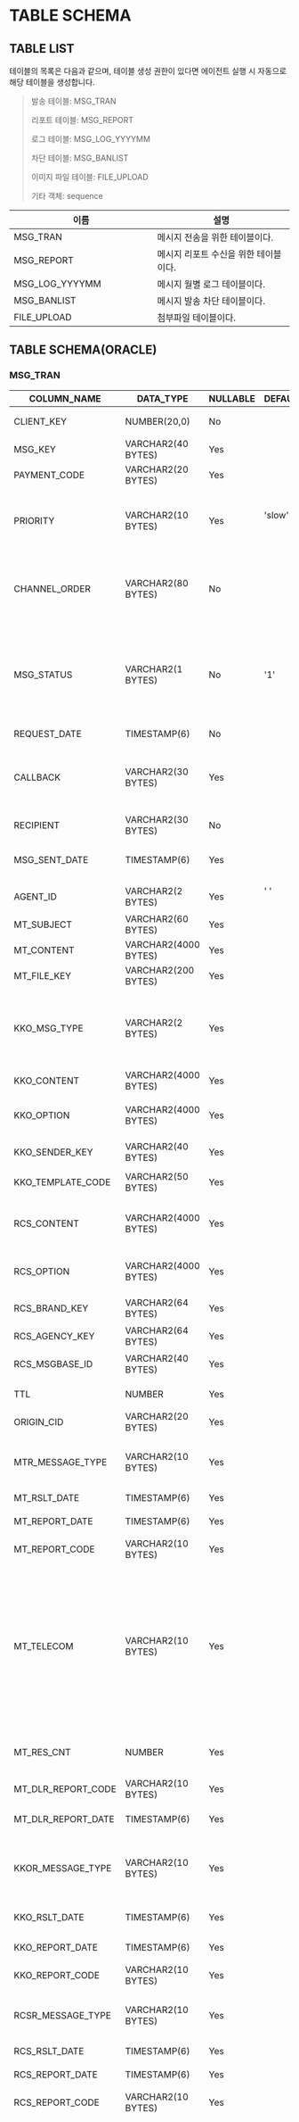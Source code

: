 # TABLE SCHEMA

## TABLE LIST

테이블의 목록은 다음과 같으며, 테이블 생성 권한이 있다면 에이전트 실행 시 자동으로 해당 테이블을 생성합니다.

> 발송 테이블: MSG\_TRAN
>
> 리포트 테이블: MSG\_REPORT
>
> 로그 테이블: MSG\_LOG\_YYYYMM
>
> 차단 테이블: MSG\_BANLIST
>
> 이미지 파일 테이블: FILE\_UPLOAD
>
> 기타 객체: sequence

<table><thead><tr><th width="242">이름</th><th>설명</th></tr></thead><tbody><tr><td>MSG_TRAN</td><td>메시지 전송을 위한 테이블이다.</td></tr><tr><td>MSG_REPORT</td><td>메시지 리포트 수신을 위한 테이블이다.</td></tr><tr><td>MSG_LOG_YYYYMM</td><td>메시지 월별 로그 테이블이다.</td></tr><tr><td>MSG_BANLIST</td><td>메시지 발송 차단 테이블이다.</td></tr><tr><td>FILE_UPLOAD</td><td>첨부파일 테이블이다.</td></tr></tbody></table>

## TABLE SCHEMA(ORACLE)

### MSG\_TRAN

<table data-full-width="true"><thead><tr><th width="232.633423180593">COLUMN_NAME</th><th width="228">DATA_TYPE</th><th width="120">NULLABLE</th><th width="109">DEFAULT</th><th>COMMENTS</th></tr></thead><tbody><tr><td>CLIENT_KEY</td><td>NUMBER(20,0)</td><td>No</td><td></td><td>클라이언트 메시지 고유 번호</td></tr><tr><td>MSG_KEY</td><td>VARCHAR2(40 BYTES)</td><td>Yes</td><td></td><td>메시지 키</td></tr><tr><td>PAYMENT_CODE</td><td>VARCHAR2(20 BYTES)</td><td>Yes</td><td></td><td>정산용 부서코드</td></tr><tr><td>PRIORITY</td><td>VARCHAR2(10 BYTES)</td><td>Yes</td><td>'slow'<br><br></td><td><p>전송 우선 순위</p><p>(veryfast > fast > slow)</p></td></tr><tr><td>CHANNEL_ORDER</td><td>VARCHAR2(80 BYTES)</td><td>No</td><td></td><td><p>전송 채널 순서(fallback 포함)</p><p>(예:alimtalk,rcs,sms)</p></td></tr><tr><td>MSG_STATUS</td><td>VARCHAR2(1 BYTES)</td><td>No</td><td>'1'</td><td><p>메시지 상태</p><p>1:발송대기</p><p>2:발송완료</p><p>3:완료</p></td></tr><tr><td>REQUEST_DATE</td><td>TIMESTAMP(6)</td><td>No</td><td></td><td>전송 요청 시간</td></tr><tr><td>CALLBACK</td><td>VARCHAR2(30 BYTES)</td><td>Yes</td><td></td><td><p>발신번호</p><p>(문자나 RCS 발송 시 필수)</p></td></tr><tr><td>RECIPIENT</td><td>VARCHAR2(30 BYTES)</td><td>No</td><td></td><td>수신번호 (국제표준)</td></tr><tr><td>MSG_SENT_DATE</td><td>TIMESTAMP(6)</td><td>Yes</td><td></td><td>발송 요청 시간(Agent가 G/W 로 발송한 시간)</td></tr><tr><td>AGENT_ID</td><td>VARCHAR2(2 BYTES)</td><td>Yes</td><td>' '<br><br></td><td>AGENT 이중화시 사용되는 ID</td></tr><tr><td>MT_SUBJECT</td><td>VARCHAR2(60 BYTES)</td><td>Yes</td><td></td><td>문자 제목 입력정보</td></tr><tr><td>MT_CONTENT</td><td>VARCHAR2(4000 BYTES)</td><td>Yes</td><td></td><td>문자 내용 입력정보</td></tr><tr><td>MT_FILE_KEY</td><td>VARCHAR2(200 BYTES)</td><td>Yes</td><td></td><td>문자 파일키 입력정보</td></tr><tr><td>KKO_MSG_TYPE</td><td>VARCHAR2(2 BYTES)</td><td>Yes</td><td></td><td><p>카카오 메시지 타입</p><p>알림톡-AT,AI</p><p>친구톡-FT,FI,FW</p></td></tr><tr><td>KKO_CONTENT</td><td>VARCHAR2(4000 BYTES)</td><td>Yes</td><td></td><td>카카오 내용 입력정보</td></tr><tr><td>KKO_OPTION</td><td>VARCHAR2(4000 BYTES)</td><td>Yes</td><td></td><td>카카오 옵션 입력정보(json형태) - 강조문구, 버튼 등</td></tr><tr><td>KKO_SENDER_KEY</td><td>VARCHAR2(40 BYTES)</td><td>Yes</td><td></td><td>카카오 알림톡 발신 프로필 키</td></tr><tr><td>KKO_TEMPLATE_CODE</td><td>VARCHAR2(50 BYTES)</td><td>Yes</td><td></td><td>카카오 알림톡 메시지 유형 템플릿 코드</td></tr><tr><td>RCS_CONTENT</td><td>VARCHAR2(4000 BYTES)</td><td>Yes</td><td></td><td>RCS 내용 입력정보(json형태) - Standalone, Carousel, Template</td></tr><tr><td>RCS_OPTION</td><td>VARCHAR2(4000 BYTES)</td><td>Yes</td><td></td><td>RCS 옵션 입력정보(json형태) - header, footer 등</td></tr><tr><td>RCS_BRAND_KEY</td><td>VARCHAR2(64 BYTES)</td><td>Yes</td><td></td><td>생성한 브랜드마다 부여되는 Key</td></tr><tr><td>RCS_AGENCY_KEY</td><td>VARCHAR2(64 BYTES)</td><td>Yes</td><td></td><td>대행사 key</td></tr><tr><td>RCS_MSGBASE_ID</td><td>VARCHAR2(40 BYTES)</td><td>Yes</td><td></td><td>RCS 메시지베이스 ID(템플릿코드)</td></tr><tr><td>TTL</td><td>NUMBER</td><td>Yes</td><td></td><td>전송 유효 시간(단위, 초)</td></tr><tr><td>ORIGIN_CID</td><td>VARCHAR2(20 BYTES)</td><td>Yes</td><td></td><td>발신자 식별코드</td></tr><tr><td>MTR_MESSAGE_TYPE</td><td>VARCHAR2(10 BYTES)</td><td>Yes</td><td></td><td><p>MT 상세 메시지 타입</p><p>(sm/lm/mm/im)</p></td></tr><tr><td>MT_RSLT_DATE</td><td>TIMESTAMP(6)</td><td>Yes</td><td></td><td>MT 단말기 도착 시간</td></tr><tr><td>MT_REPORT_DATE</td><td>TIMESTAMP(6)</td><td>Yes</td><td></td><td>MT 인포뱅크로부터 결과 수신한 시간</td></tr><tr><td>MT_REPORT_CODE</td><td>VARCHAR2(10 BYTES)</td><td>Yes</td><td></td><td>MT 전송 결과</td></tr><tr><td>MT_TELECOM</td><td>VARCHAR2(10 BYTES)</td><td>Yes</td><td></td><td><p>MT 착신망 정보10000-etc</p><p>10001-skt</p><p>10002-kt</p><p>10003-lgu</p><p>10006-internet number</p><p>10010-safety number</p></td></tr><tr><td>MT_RES_CNT</td><td>NUMBER</td><td>Yes</td><td></td><td>MT 분할 발송 된 결과 값에 대한 건수 (국제 발송)</td></tr><tr><td>MT_DLR_REPORT_CODE</td><td>VARCHAR2(10 BYTES)</td><td>Yes</td><td></td><td>MT DLR 리포트 결과 코드(국제발송)</td></tr><tr><td>MT_DLR_REPORT_DATE</td><td>TIMESTAMP(6)</td><td>Yes</td><td></td><td>MT DLR 리포트 수신 시각(국제발송)</td></tr><tr><td>KKOR_MESSAGE_TYPE</td><td>VARCHAR2(10 BYTES)</td><td>Yes</td><td></td><td><p>카카오 상세 메시지 타입</p><p>(at/ai/ft/fi/fw)</p></td></tr><tr><td>KKO_RSLT_DATE</td><td>TIMESTAMP(6)</td><td>Yes</td><td></td><td>KAKAO 단말기 도착 시간</td></tr><tr><td>KKO_REPORT_DATE</td><td>TIMESTAMP(6)</td><td>Yes</td><td></td><td>KAKAO 인포뱅크로부터 결과 수신한 시간</td></tr><tr><td>KKO_REPORT_CODE</td><td>VARCHAR2(10 BYTES)</td><td>Yes</td><td></td><td>KAKAO 전송 결과</td></tr><tr><td>RCSR_MESSAGE_TYPE</td><td>VARCHAR2(10 BYTES)</td><td>Yes</td><td></td><td><p>RCS 상세 메시지 타입</p><p>(rs/rl/rm/rt/ri)</p></td></tr><tr><td>RCS_RSLT_DATE</td><td>TIMESTAMP(6)</td><td>Yes</td><td></td><td>RCS 단말기 도착 시간</td></tr><tr><td>RCS_REPORT_DATE</td><td>TIMESTAMP(6)</td><td>Yes</td><td></td><td>RCS 인포뱅크로부터 결과 수신한 시간</td></tr><tr><td>RCS_REPORT_CODE</td><td>VARCHAR2(10 BYTES)</td><td>Yes</td><td></td><td>RCS 전송 결과</td></tr><tr><td>RCS_TELECOM</td><td>VARCHAR2(10 BYTES)</td><td>Yes</td><td></td><td><p>RCS 착신망 정보10000-etc</p><p>10001-skt</p><p>10002-kt</p><p>10003-lgu</p><p>10006-internet number</p><p>10010-safety number</p></td></tr><tr><td>REG_DATE</td><td>TIMESTAMP(6)</td><td>Yes</td><td>sysdate<br><br></td><td>데이터 등록일자</td></tr><tr><td>ETC_TEXT_1</td><td>VARCHAR2(100 BYTES)</td><td>Yes</td><td></td><td>유저 기타필드1</td></tr><tr><td>ETC_TEXT_2</td><td>VARCHAR2(100 BYTES)</td><td>Yes</td><td></td><td>유저 기타필드2</td></tr><tr><td>ETC_TEXT_3</td><td>VARCHAR2(100 BYTES)</td><td>Yes</td><td></td><td>유저 기타필드3</td></tr></tbody></table>

### MSG\_LOG\_YYYYMM

<table data-full-width="true"><thead><tr><th width="234.46630727762806">COLUMN_NAME</th><th width="227">DATA_TYPE</th><th width="122">NULLABLE</th><th width="107">DEFAULT</th><th>COMMENTS</th></tr></thead><tbody><tr><td>CLIENT_KEY</td><td>NUMBER(20,0)</td><td>Yes</td><td></td><td>클라이언트 메시지 고유 번호</td></tr><tr><td>MSG_KEY</td><td>VARCHAR2(40 BYTES)</td><td>Yes</td><td></td><td>메시지 키</td></tr><tr><td>PAYMENT_CODE</td><td>VARCHAR2(20 BYTES)</td><td>Yes</td><td></td><td>정산용 부서코드</td></tr><tr><td>PRIORITY</td><td>VARCHAR2(10 BYTES)</td><td>Yes</td><td><br><br></td><td><p>전송 우선 순위</p><p>(veryfast > fast > slow)</p></td></tr><tr><td>CHANNEL_ORDER</td><td>VARCHAR2(80 BYTES)</td><td>Yes</td><td></td><td>전송 채널 순서(fallback 포함) (예:alimtalk,rcs,sms)</td></tr><tr><td>MSG_STATUS</td><td>VARCHAR2(1 BYTE)</td><td>Yes</td><td></td><td><p>메시지 상태</p><p>1:발송대기</p><p>2:발송완료</p><p>3:완료</p></td></tr><tr><td>REQUEST_DATE</td><td>TIMESTAMP(6)</td><td>Yes</td><td></td><td>전송 요청 시간</td></tr><tr><td>CALLBACK</td><td>VARCHAR2(30 BYTES)</td><td>Yes</td><td></td><td><p>발신번호</p><p>(문자나 RCS 발송 시 필수)</p></td></tr><tr><td>RECIPIENT</td><td>VARCHAR2(30 BYTES)</td><td>Yes</td><td></td><td>수신번호 (국제표준)</td></tr><tr><td>MSG_SENT_DATE</td><td>TIMESTAMP(6)</td><td>Yes</td><td></td><td>발송 요청 시간(Agent가 G/W 로 발송한 시간)</td></tr><tr><td>AGENT_ID</td><td>VARCHAR2(2 BYTES)</td><td>Yes</td><td><br><br></td><td>AGENT 이중화시 사용되는 ID</td></tr><tr><td>MT_SUBJECT</td><td>VARCHAR2(60 BYTES)</td><td>Yes</td><td></td><td>문자 제목 입력정보</td></tr><tr><td>MT_CONTENT</td><td>VARCHAR2(4000 BYTES)</td><td>Yes</td><td></td><td>문자 내용 입력정보</td></tr><tr><td>MT_FILE_KEY</td><td>VARCHAR2(200 BYTES)</td><td>Yes</td><td></td><td>문자 파일키 입력정보</td></tr><tr><td>KKO_MSG_TYPE</td><td>VARCHAR2(2 BYTES)</td><td>Yes</td><td></td><td><p>카카오 메시지 타입</p><p>알림톡-AT,AI</p><p>친구톡-FT,FI,FW</p></td></tr><tr><td>KKO_CONTENT</td><td>VARCHAR2(4000 BYTES)</td><td>Yes</td><td></td><td>카카오 내용 입력정보</td></tr><tr><td>KKO_OPTION</td><td>VARCHAR2(4000 BYTES)</td><td>Yes</td><td></td><td>카카오 옵션 입력정보(json형태) - 강조문구, 버튼 등</td></tr><tr><td>KKO_SENDER_KEY</td><td>VARCHAR2(40 BYTES)</td><td>Yes</td><td></td><td>카카오 알림톡 발신 프로필 키</td></tr><tr><td>KKO_TEMPLATE_CODE</td><td>VARCHAR2(50 BYTES)</td><td>Yes</td><td></td><td>카카오 알림톡 메시지 유형 템플릿 코드</td></tr><tr><td>RCS_CONTENT</td><td>VARCHAR2(4000 BYTES)</td><td>Yes</td><td></td><td>RCS 내용 입력정보(json형태) - Standalone, Carousel, Template</td></tr><tr><td>RCS_OPTION</td><td>VARCHAR2(4000 BYTES)</td><td>Yes</td><td></td><td>RCS 옵션 입력정보(json형태) - header, footer 등</td></tr><tr><td>RCS_BRAND_KEY</td><td>VARCHAR2(64 BYTES)</td><td>Yes</td><td></td><td>생성한 브랜드마다 부여되는 Key</td></tr><tr><td>RCS_AGENCY_KEY</td><td>VARCHAR2(64 BYTES)</td><td>Yes</td><td></td><td>대행사 key</td></tr><tr><td>RCS_MSGBASE_ID</td><td>VARCHAR2(40 BYTES)</td><td>Yes</td><td></td><td>RCS 메시지베이스 ID(템플릿코드)</td></tr><tr><td>TTL</td><td>NUMBER</td><td>Yes</td><td></td><td>전송 유효 시간(단위, 초)</td></tr><tr><td>ORIGIN_CID</td><td>VARCHAR2(20 BYTES)</td><td>Yes</td><td></td><td>발신자 식별코드</td></tr><tr><td>MTR_MESSAGE_TYPE</td><td>VARCHAR2(10 BYTES)</td><td>Yes</td><td></td><td><p>MT 상세 메시지 타입</p><p>(sm/lm/mm/im)</p></td></tr><tr><td>MT_RSLT_DATE</td><td>TIMESTAMP(6)</td><td>Yes</td><td></td><td>MT 단말기 도착 시간</td></tr><tr><td>MT_REPORT_DATE</td><td>TIMESTAMP(6)</td><td>Yes</td><td></td><td>MT 인포뱅크로부터 결과 수신한 시간</td></tr><tr><td>MT_REPORT_CODE</td><td>VARCHAR2(10 BYTES)</td><td>Yes</td><td></td><td>MT 전송 결과</td></tr><tr><td>MT_TELECOM</td><td>VARCHAR2(10 BYTES)</td><td>Yes</td><td></td><td><p>MT 착신망 정보10000-etc</p><p>10001-skt</p><p>10002-kt</p><p>10003-lgu</p><p>10006-internet number</p><p>10010-safety number</p></td></tr><tr><td>MT_RES_CNT</td><td>NUMBER</td><td>Yes</td><td></td><td>MT 분할 발송 된 결과 값에 대한 건수 (국제 발송)</td></tr><tr><td>MT_DLR_REPORT_CODE</td><td>VARCHAR2(10 BYTES)</td><td>Yes</td><td></td><td>MT DLR 리포트 결과 코드(국제발송)</td></tr><tr><td>MT_DLR_REPORT_DATE</td><td>TIMESTAMP(6)</td><td>Yes</td><td></td><td>MT DLR 리포트 수신 시각(국제발송)</td></tr><tr><td>KKOR_MESSAGE_TYPE</td><td>VARCHAR2(10 BYTES)</td><td>Yes</td><td></td><td><p>카카오 상세 메시지 타입</p><p>(at/ai/ft/fi/fw)</p></td></tr><tr><td>KKO_RSLT_DATE</td><td>TIMESTAMP(6)</td><td>Yes</td><td></td><td>KAKAO 단말기 도착 시간</td></tr><tr><td>KKO_REPORT_DATE</td><td>TIMESTAMP(6)</td><td>Yes</td><td></td><td>KAKAO 인포뱅크로부터 결과 수신한 시간</td></tr><tr><td>KKO_REPORT_CODE</td><td>VARCHAR2(10 BYTES)</td><td>Yes</td><td></td><td>KAKAO 전송 결과</td></tr><tr><td>RCSR_MESSAGE_TYPE</td><td>VARCHAR2(10 BYTES)</td><td>Yes</td><td></td><td><p>RCS 상세 메시지 타입</p><p>(rs/rl/rm/rt/ri)</p></td></tr><tr><td>RCS_RSLT_DATE</td><td>TIMESTAMP(6)</td><td>Yes</td><td></td><td>RCS 단말기 도착 시간</td></tr><tr><td>RCS_REPORT_DATE</td><td>TIMESTAMP(6)</td><td>Yes</td><td></td><td>RCS 인포뱅크로부터 결과 수신한 시간</td></tr><tr><td>RCS_REPORT_CODE</td><td>VARCHAR2(10 BYTES)</td><td>Yes</td><td></td><td>RCS 전송 결과</td></tr><tr><td>RCS_TELECOM</td><td>VARCHAR2(10 BYTES)</td><td>Yes</td><td></td><td><p>RCS 착신망 정보10000-etc</p><p>10001-skt</p><p>10002-kt</p><p>10003-lgu</p><p>10006-internet number</p><p>10010-safety number</p></td></tr><tr><td>REG_DATE</td><td>TIMESTAMP(6)</td><td>Yes</td><td><br><br></td><td>데이터 등록일자</td></tr><tr><td>ETC_TEXT_1</td><td>VARCHAR2(100 BYTES)</td><td>Yes</td><td></td><td>유저 기타필드1</td></tr><tr><td>ETC_TEXT_2</td><td>VARCHAR2(100 BYTES)</td><td>Yes</td><td></td><td>유저 기타필드2</td></tr><tr><td>ETC_TEXT_3</td><td>VARCHAR2(100 BYTES)</td><td>Yes</td><td></td><td>유저 기타필드3</td></tr></tbody></table>

### MSG\_REPORT

<table data-full-width="true"><thead><tr><th width="239.87004103967166">COLUMN_NAME</th><th width="223">DATA_TYPE</th><th width="120">NULLABLE</th><th width="110">DEFAULT</th><th>COMMENTS</th></tr></thead><tbody><tr><td>SEQ</td><td>NUMBER(20,0)</td><td>No</td><td></td><td>리포트 고유 번호</td></tr><tr><td>CLIENT_KEY</td><td>NUMBER(20,0)</td><td>Yes</td><td></td><td>클라이언트 메시지 고유 번호</td></tr><tr><td>MSG_KEY</td><td>VARCHAR2(40 BYTES)</td><td>Yes</td><td></td><td>메시지 키</td></tr><tr><td>CHANNEL_TYPE</td><td>VARCHAR2(20 BYTES)</td><td>Yes</td><td></td><td>메시지 채널 타입(sms/mms/alimtalk/friendtalk/rcs/international)</td></tr><tr><td>MESSAGE_TYPE</td><td>VARCHAR2(10 BYTES)</td><td>Yes</td><td></td><td>상세 메시지 타입(sm/lm/mm/im/rs/rl/rm/rt/ri/at/ai/ft/fi/fw)</td></tr><tr><td>RSLT_DATE</td><td>TIMESTAMP(6)</td><td>Yes</td><td></td><td>단말기 도착 시간</td></tr><tr><td>REPORT_DATE</td><td>TIMESTAMP(6)</td><td>Yes</td><td></td><td>인포뱅크로부터 결과 수신한 시간</td></tr><tr><td>REPORT_CODE</td><td>VARCHAR2(10 BYTES)</td><td>Yes</td><td></td><td>전송 결과 코드</td></tr><tr><td>TELECOM</td><td>VARCHAR2(10 BYTES)</td><td>Yes</td><td></td><td>착신망 정보(10000-etc, 10001-skt, 10002-kt, 10003-lgu, 10006-internet number, 10010-safety number)</td></tr><tr><td>MT_RES_CNT</td><td>NUMBER</td><td>Yes</td><td></td><td>mt 분할 발송 된 결과 값에 대한 건수 (국제 발송)</td></tr><tr><td>MT_DLR_REPORT_CODE</td><td>VARCHAR2(10 BYTES)</td><td>Yes</td><td></td><td>mt dlr 리포트 결과 코드(국제발송)</td></tr><tr><td>MT_DLR_REPORT_DATE</td><td>TIMESTAMP(6)</td><td>Yes</td><td></td><td>mt dlr 리포트 수신 시각(국제발송)</td></tr><tr><td>REG_DATE</td><td>TIMESTAMP(6)</td><td>Yes</td><td></td><td>데이터 등록일자</td></tr></tbody></table>

### MSG\_BANLIST

<table data-full-width="true"><thead><tr><th width="180.54100367197063">COLUMN_NAME</th><th width="206">DATA_TYPE</th><th width="118">NULLABLE</th><th width="104">DEFAULT</th><th width="264">COMMENTS</th></tr></thead><tbody><tr><td>BAN_SEQ</td><td>NUMBER(20,0)</td><td>No</td><td></td><td>차단 정보 시퀀스</td></tr><tr><td>BAN_TYPE</td><td>VARCHAR2(1 BYTE)</td><td>No</td><td></td><td>차단 구문(r:수신 번호, t:메시지 내용)</td></tr><tr><td>BAN_TEXT</td><td>VARCHAR2(45 BYTES)</td><td>No</td><td></td><td>차단대상 문구 및 전화번호</td></tr><tr><td>USE_YN</td><td>VARCHAR2(1 BYTE)</td><td>No</td><td>'Y'</td><td>사용유무(y/n)</td></tr></tbody></table>

### FILE\_UPLOAD

<table data-full-width="true"><thead><tr><th width="182.6057347670251">COLUMN_NAME</th><th width="235">DATA_TYPE</th><th width="124">NULLABLE</th><th width="106">DEFAULT</th><th width="264">COMMENTS</th></tr></thead><tbody><tr><td>FILE_SEQ</td><td>NUMBER(20,0)</td><td>No</td><td></td><td>파일 순번</td></tr><tr><td>FILE_PATH</td><td>VARCHAR2(100 BYTES)</td><td>No</td><td></td><td>대상 파일 저장 위치(디렉토리 및 파일명 포함)</td></tr><tr><td>FILE_STATUS</td><td>VARCHAR2(1 BYTE)</td><td>No</td><td>'1'</td><td>파일업로드 상태(1:대기, 2:완료)</td></tr><tr><td>CHANNEL_TYPE</td><td>VARCHAR2(10 BYTES)</td><td>No</td><td></td><td>이미지가 사용될 메시지 타입(MMS, RCS)</td></tr><tr><td>MSG_TYPE</td><td>VARCHAR2(10 BYTES)</td><td>Yes</td><td></td><td>상세 메시지 타입(FRIENDTALK사용 시, FI/FW/FL/FC 사용)</td></tr><tr><td>FILE_KEY</td><td>VARCHAR2(200 BYTES)</td><td>Yes</td><td></td><td>파일키(업로드 후 파일서버에서 발급)</td></tr><tr><td>FILE_EXPIRED</td><td>VARCHAR2(14 BYTES)</td><td>Yes</td><td></td><td>파일만료시간(yyyyMMDDHHMMSS)</td></tr><tr><td>RESULT_CODE</td><td>VARCHAR2(4 BYTES)</td><td>Yes</td><td></td><td>파일업로드 결과코드</td></tr><tr><td>RESULT_MSG</td><td>VARCHAR2(100 BYTES)</td><td>Yes</td><td></td><td>파일업로드 결과메시지</td></tr><tr><td>REG_DATE</td><td>TIMESTAMP(6)</td><td>Yes</td><td>sysdate</td><td>데이터 등록일자</td></tr></tbody></table>
